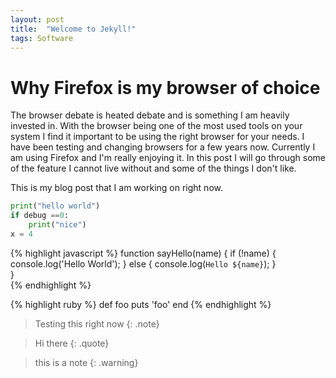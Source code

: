 ```yaml
---
layout: post
title:  "Welcome to Jekyll!"
tags: Software
---
```

# Why Firefox is my browser of choice

The browser debate is heated debate and is something I am heavily invested in. With the browser being one of the most used tools on your system I find it important to be using the right browser for your needs. I have been testing and changing browsers for a few years now. Currently I am using Firefox and I'm really enjoying it. In this post I will go through some of the feature I cannot live without and some of the things I don't like.


This is my blog post that I am working on right now.

``` python
print("hello world")
if debug ==0:
	print("nice")
x = 4
```


{% highlight javascript %}
function sayHello(name) {
  if (!name) {
    console.log('Hello World');
  } else {
    console.log(`Hello ${name}`);
  }  
}  
{% endhighlight %}

{% highlight ruby %}
def foo
  puts 'foo'
end
{% endhighlight %}

> Testing this right now
{: .note}


> Hi there
{: .quote}


> this is a note
{: .warning}




